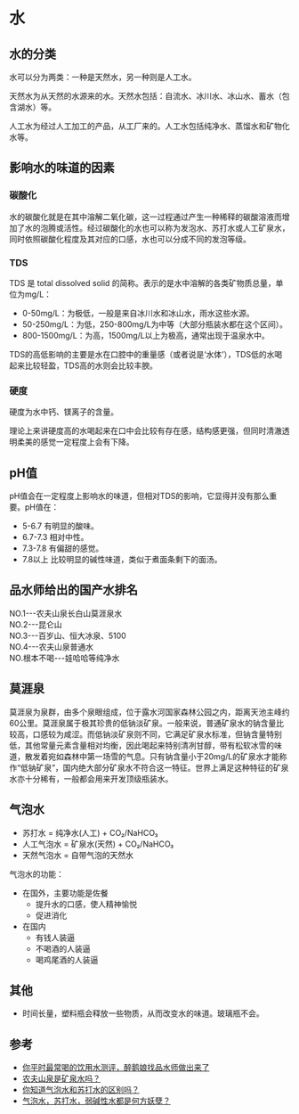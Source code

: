 # 水
## 水的分类
水可以分为两类：一种是天然水，另一种则是人工水。

天然水为从天然的水源来的水。天然水包括：自流水、冰川水、冰山水、蓄水（包含湖水）等。

人工水为经过人工加工的产品，从工厂来的。人工水包括纯净水、蒸馏水和矿物化水等。

## 影响水的味道的因素
### 碳酸化
水的碳酸化就是在其中溶解二氧化碳，这一过程通过产生一种稀释的碳酸溶液而增加了水的泡腾或活性。经过碳酸化的水也可以称为发泡水、苏打水或人工矿泉水，同时依照碳酸化程度及其对应的口感，水也可以分成不同的发泡等级。

### TDS
TDS 是 total dissolved solid 的简称。表示的是水中溶解的各类矿物质总量，单位为mg/L：
* 0-50mg/L：为极低，一般是来自冰川水和冰山水，雨水这些水源。
* 50-250mg/L：为低，250-800mg/L为中等（大部分瓶装水都在这个区间）。
* 800-1500mg/L：为高，1500mg/L以上为极高，通常出现于温泉水中。

TDS的高低影响的主要是水在口腔中的重量感（或者说是‘水体’），TDS低的水喝起来比较轻盈，TDS高的水则会比较丰腴。

### 硬度
硬度为水中钙、镁离子的含量。

理论上来讲硬度高的水喝起来在口中会比较有存在感，结构感更强，但同时清澈透明柔美的感觉一定程度上会有下降。

## pH值
pH值会在一定程度上影响水的味道，但相对TDS的影响，它显得并没有那么重要。pH值在：
* 5-6.7 有明显的酸味。
* 6.7-7.3 相对中性。
* 7.3-7.8 有偏甜的感觉。
* 7.8以上 比较明显的碱性味道，类似于煮面条剩下的面汤。

## 品水师给出的国产水排名
NO.1---农夫山泉长白山莫涯泉水  
NO.2---昆仑山  
NO.3---百岁山、恒大冰泉、5100  
NO.4---农夫山泉普通水  
NO.根本不喝---娃哈哈等纯净水  

## 莫涯泉
莫涯泉为泉群，由多个泉眼组成，位于露水河国家森林公园之内，距离天池主峰约60公里。莫涯泉属于极其珍贵的低钠淡矿泉。一般来说，普通矿泉水的钠含量比较高，口感较为咸涩。而低钠淡矿泉则不同，它满足矿泉水标准，但钠含量特别低，其他常量元素含量相对均衡，因此喝起来特别清冽甘醇，带有松软冰雪的味道，散发着宛如森林中第一场雪的气息。只有钠含量小于20mg/L的矿泉水才能称作“低钠矿泉”，国内绝大部分矿泉水不符合这一特征。世界上满足这种特征的矿泉水亦十分稀有，一般都会用来开发顶级瓶装水。

## 气泡水
* 苏打水 = 纯净水(人工) + CO₂/NaHCO₃
* 人工气泡水 = 矿泉水(天然) + CO₂/NaHCO₃
* 天然气泡水 = 自带气泡的天然水

气泡水的功能：
* 在国外，主要功能是佐餐
  * 提升水的口感，使人精神愉悦
  * 促进消化
* 在国内
  * 有钱人装逼
  * 不喝酒的人装逼
  * 喝鸡尾酒的人装逼

## 其他
* 时间长量，塑料瓶会释放一些物质，从而改变水的味道。玻璃瓶不会。

## 参考
* [你平时最常喝的饮用水测评，醉鹅娘找品水师做出来了](https://zhuanlan.zhihu.com/p/22426201)
* [农夫山泉是矿泉水吗？](http://mp.weixin.qq.com/s?__biz=MzI2MjAyODYzNQ==&mid=2650592252&idx=1&sn=3dff0d2fcab948501313b18b3547897d&scene=21#wechat_redirect)
* [你知道气泡水和苏打水的区别吗？](http://mp.weixin.qq.com/s?__biz=MzI2MjAyODYzNQ==&mid=2650592395&idx=1&sn=f29a7b3406773b5e94c27cea66dd8976&scene=21#wechat_redirect)
* [气泡水，苏打水，弱碱性水都是何方妖孽？](https://zhuanlan.zhihu.com/p/22180384)
